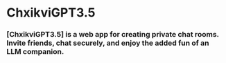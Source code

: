 # ChxikviGPT3.5
### [ChxikviGPT3.5] is a web app for creating private chat rooms. Invite friends, chat securely, and enjoy the added fun of an LLM companion.
